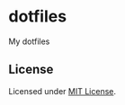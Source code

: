 # dotfiles
My dotfiles

## License

Licensed under [MIT License](https://danilobjr.mit-license.org/).
